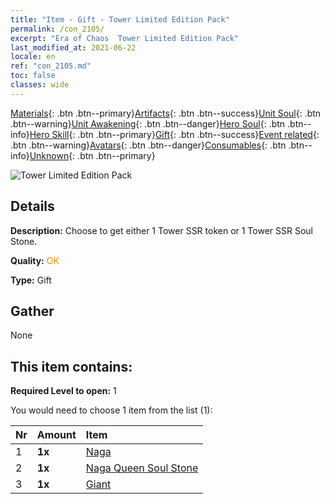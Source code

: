 ```yaml
---
title: "Item - Gift - Tower Limited Edition Pack"
permalink: /con_2105/
excerpt: "Era of Chaos  Tower Limited Edition Pack"
last_modified_at: 2021-06-22
locale: en
ref: "con_2105.md"
toc: false
classes: wide
---
```

 [Materials](/Items/){: .btn .btn--primary}[Artifacts](/Items/Artifacts/){: .btn .btn--success}[Unit Soul](/Items/UnitSoul/){: .btn .btn--warning}[Unit Awakening](/Items/UnitAwakening/){: .btn .btn--danger}[Hero Soul](/Items/HeroSoul/){: .btn .btn--info}[Hero Skill](/Items/HeroSkill/){: .btn .btn--primary}[Gift](/Items/Gift/){: .btn .btn--success}[Event related](/Items/Events/){: .btn .btn--warning}[Avatars](/Items/Avatars/){: .btn .btn--danger}[Consumables](/Items/Consumables/){: .btn .btn--info}[Unknown](/Items/Unknown/){: .btn .btn--primary}

 ![Tower Limited Edition Pack](/images/t/i_994006.png)

## Details
 **Description:** Choose to get either 1 Tower SSR token or 1 Tower SSR Soul Stone.

 **Quality:** <span style="color: #FF8C00">OK</span>

 **Type:** Gift

## Gather

  None

## This item contains:

 **Required Level to open:** 1

 You would need to choose 1 item from the list (1):

  | Nr | Amount |     Item    |
  |:---|:-------|:------------|
  | 1 |  **1x** | [Naga](/Items/unt_240/) |  | 
  | 2 |  **1x** | [Naga Queen Soul Stone](/Items/unt_325/) |  | 
  | 3 |  **1x** | [Giant ](/Items/unt_241/) |  | 
